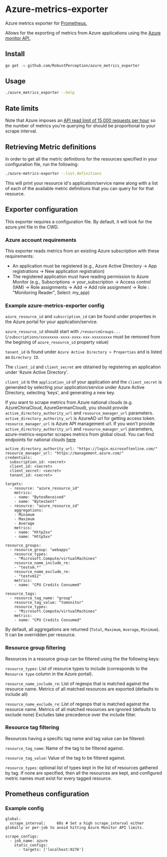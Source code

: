 # Azure-metrics-exporter

Azure metrics exporter for [Prometheus.](https://prometheus.io)

Allows for the exporting of metrics from Azure applications using the [Azure monitor API.](https://docs.microsoft.com/en-us/azure/monitoring-and-diagnostics/monitoring-rest-api-walkthrough)

## Install

```bash
go get -u github.com/RobustPerception/azure_metrics_exporter
```

## Usage
```bash
./azure_metrics_exporter --help
```

## Rate limits

Note that Azure imposes an [API read limit of 15,000 requests per hour](https://docs.microsoft.com/en-us/azure/azure-resource-manager/resource-manager-request-limits) so the number of metrics you're querying for should be proportional to your scrape interval.

## Retrieving Metric definitions

In order to get all the metric definitions for the resources specified in your configuration file, run the following:

```bash
./azure-metrics-exporter --list.definitions
```

This will print your resource id's application/service name along with a list of each of the available metric definitions that you can query for for that resource.

## Exporter configuration

This exporter requires a configuration file. By default, it will look for the azure.yml file in the CWD.

### Azure account requirements

This exporter reads metrics from an existing Azure subscription with these requirements:

  * An application must be registered (e.g., Azure Active Directory -> App registrations -> New application registration)
  * The registered application must have reading permission to Azure Monitor (e.g., Subscriptions -> your_subscription -> Access control (IAM) -> Role assignments -> Add -> Add role assignment -> Role : "Monitoring Reader", Select:  my_app)

### Example azure-metrics-exporter config

`azure_resource_id` and `subscription_id` can be found under properties in the Azure portal for your application/service.

`azure_resource_id`  should start with `/resourceGroups...` (`/subscriptions/xxxxxxxx-xxxx-xxxx-xxx-xxxxxxxxx` must be removed from the begining of `azure_resource_id` property value)

`tenant_id` is found under `Azure Active Directory > Properties` and is listed as `Directory ID`.

The `client_id` and `client_secret` are obtained by registering an application under 'Azure Active Directory'.

`client_id` is the `application_id` of your application and the `client_secret` is generated by selecting your application/service under Azure Active Directory, selecting 'keys', and generating a new key.

If you want to scrape metrics from Azure national clouds (e.g. AzureChinaCloud, AzureGermanCloud), you should provide `active_directory_authority_url` and `resource_manager_url` parameters. `active_directory_authority_url` is AzureAD url for getting access token. `resource_manager_url` is Azure API management url.
If you won't provide `active_directory_authority_url` and `resource_manager_url` parameters, azure-metrics-exporter scrapes metrics from global cloud.
You can find endpoints for national clouds [here](http://www.azurespeed.com/Information/AzureEnvironments)

```
active_directory_authority_url: "https://login.microsoftonline.com/"
resource_manager_url: "https://management.azure.com/"
credentials:
  subscription_id: <secret>
  client_id: <secret>
  client_secret: <secret>
  tenant_id: <secret>

targets:
  - resource: "azure_resource_id"
    metrics:
    - name: "BytesReceived"
    - name: "BytesSent"
  - resource: "azure_resource_id"
    aggregations:
    - Minimum
    - Maximum
    - Average
    metrics:
    - name: "Http2xx"
    - name: "Http5xx"

resource_groups:
  - resource_group: "webapps"
    resource_types:
    - "Microsoft.Compute/virtualMachines"
    resource_name_include_re:
    - "testvm.*"
    resource_name_exclude_re:
    - "testvm12"
    metrics:
    - name: "CPU Credits Consumed"

resource_tags:
  - resource_tag_name: "group"
    resource_tag_value: "tomonitor"
    resource_types:
    - "Microsoft.Compute/virtualMachines"
    metrics:
    - name: "CPU Credits Consumed"

```

By default, all aggregations are returned (`Total`, `Maximum`, `Average`, `Minimum`). It can be overridden per resource.


### Resource group filtering

Resources in a resource group can be filtered using the the following keys:

`resource_types`:
List of resource types to include (corresponds to the `Resource type` column in the Azure portal).

`resource_name_include_re`:
List of regexps that is matched against the resource name.
Metrics of all matched resources are exported (defaults to include all)

`resource_name_exclude_re`:
List of regexps that is matched against the resource name.
Metrics of all matched resources are ignored (defaults to exclude none)
Excludes take precedence over the include filter.

### Resource tag filtering

Resources having a specific tag name and tag value can be filtered:

`resource_tag_name`:
Name of the tag to be filtered against.

`resource_tag_value`:
Value of the tag to be filtered against.

`resource_types`: optional list of types kept in the list of resources gathered by tag. If none are specified, then all the resources are kept, and configured metric names must exist for every tagged resource.

## Prometheus configuration

### Example config
```
global:
  scrape_interval:     60s # Set a high scrape_interval either globally or per-job to avoid hitting Azure Monitor API limits.

scrape_configs:
  - job_name: azure
    static_configs:
      - targets: ['localhost:9276']
```
